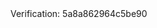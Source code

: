 <html>
    <title>Coming Soon</title>
    <head>
        <meta http-equiv="Content-Type" content="text/html; charset=UTF-8">
    </head>
    <body>Verification: 5a8a862964c5be90</body>
</html>
